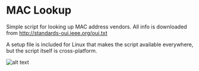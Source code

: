 # MAC Lookup

Simple script for looking up MAC address vendors. 
All info is downloaded from http://standards-oui.ieee.org/oui.txt

A setup file is included for Linux that makes the script available everywhere, but the script itself is cross-platform.

![alt text](https://raw.githubusercontent.com/henriksb/MAC-Lookup/master/screenshot.png)

